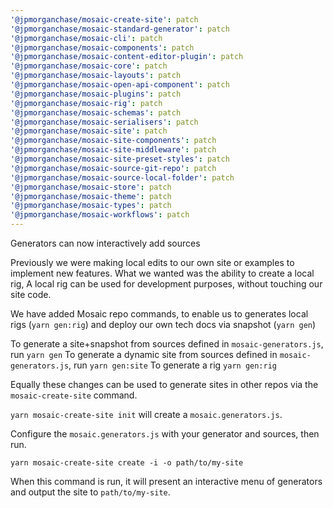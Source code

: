 ```yaml
---
'@jpmorganchase/mosaic-create-site': patch
'@jpmorganchase/mosaic-standard-generator': patch
'@jpmorganchase/mosaic-cli': patch
'@jpmorganchase/mosaic-components': patch
'@jpmorganchase/mosaic-content-editor-plugin': patch
'@jpmorganchase/mosaic-core': patch
'@jpmorganchase/mosaic-layouts': patch
'@jpmorganchase/mosaic-open-api-component': patch
'@jpmorganchase/mosaic-plugins': patch
'@jpmorganchase/mosaic-rig': patch
'@jpmorganchase/mosaic-schemas': patch
'@jpmorganchase/mosaic-serialisers': patch
'@jpmorganchase/mosaic-site': patch
'@jpmorganchase/mosaic-site-components': patch
'@jpmorganchase/mosaic-site-middleware': patch
'@jpmorganchase/mosaic-site-preset-styles': patch
'@jpmorganchase/mosaic-source-git-repo': patch
'@jpmorganchase/mosaic-source-local-folder': patch
'@jpmorganchase/mosaic-store': patch
'@jpmorganchase/mosaic-theme': patch
'@jpmorganchase/mosaic-types': patch
'@jpmorganchase/mosaic-workflows': patch
---
```


Generators can now interactively add sources

Previously we were making local edits to our own site or examples to implement new features.
What we wanted was the ability to create a local rig, A local rig can be used for development purposes,
without touching our site code.

We have added Mosaic repo commands, to enable us to generates local rigs (`yarn gen:rig`) and deploy our own
tech docs via snapshot (`yarn gen`)

To generate a site+snapshot from sources defined in `mosaic-generators.js`, run `yarn gen`
To generate a dynamic site from sources defined in `mosaic-generators.js`, run `yarn gen:site`
To generate a rig `yarn gen:rig`

Equally these changes can be used to generate sites in other repos via the `mosaic-create-site` command.

`yarn mosaic-create-site init` will create a `mosaic.generators.js`.

Configure the `mosaic.generators.js` with your generator and sources, then run.

`yarn mosaic-create-site create -i -o path/to/my-site`

When this command is run, it will present an interactive menu of generators and output the site to `path/to/my-site`.
